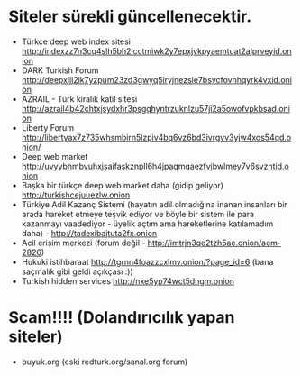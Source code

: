 # Siteler sürekli güncellenecektir. 
* Türkçe deep web index sitesi http://indexzz7n3cq4slh5bh2lcctmiwk2y7epxjvkpyaemtuat2alprveyid.onion
* DARK Turkish Forum http://deepxljj2ik7yzpum23zd3gwyq5iryjnezsle7bsvcfovnhqyrk4vxid.onion
* AZRAIL - Türk kiralık katil sitesi http://azrail4b42chtxjsydxhr3psgqhyntrzuknlzu57ji2a5owofvpkbsad.onion 
* Liberty Forum http://libertyax7z735whsmbirn5lzpiv4bq6vz6bd3ivrgvv3yjw4xos54qd.onion/
* Deep web market http://uvyybhmbvuhxjsaifaskznpll6h4jpaqmqaezfvjbwlmey7v6svzntid.onion
* Başka bir türkçe deep web market daha (gidip geliyor) http://turkishcejuuezlw.onion
* Türkiye Adil Kazanç Sistemi (hayatın adil olmadığına inanan insanları bir arada hareket etmeye teşvik ediyor ve böyle bir sistem ile para kazanmayı vaadediyor - üyelik açtım ama hareketlerine katılamadım daha) - http://tadexibajtuta2fx.onion
* Acil erişim merkezi (forum değil - http://imtrjn3qe2tzh5ae.onion/aem-2826)
* Hukuki istihbaraat http://tgrnn4foazzcxlmv.onion/?page_id=6 (bana saçmalık gibi geldi açıkçası :))
* Turkish hidden services http://nxe5yp74wct5dngm.onion

# Scam!!!! (Dolandırıcılık yapan siteler)
* buyuk.org (eski redturk.org/sanal.org forum) 
